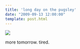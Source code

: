 ```yaml
---
title: 'long day on the pugsley'
date: "2009-09-13 12:00:00"
template: post.html
---
```


![](http://slowtheory.openphoto.me.s3.amazonaws.com/custom/200909/long-day-on-the-pugsley_3917232499_o-1d2ba6_600x600.jpg)

more tomorrow. tired.